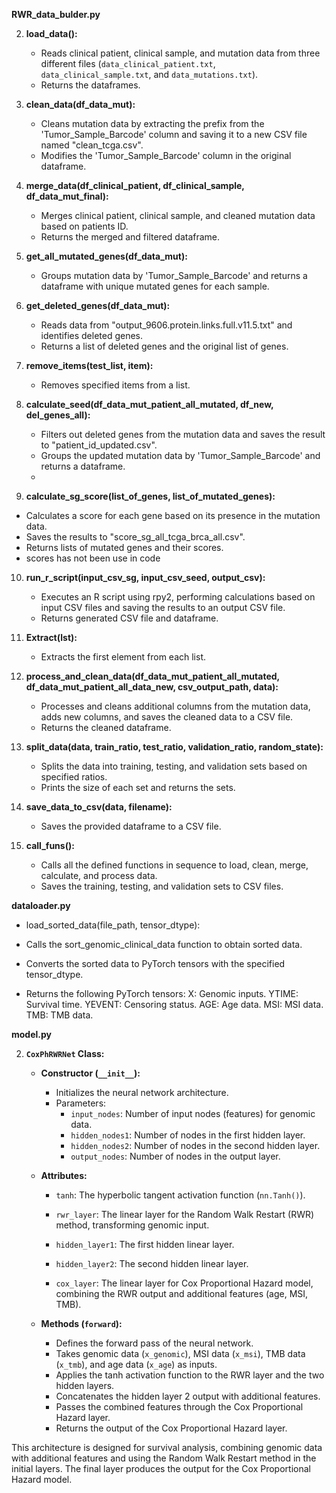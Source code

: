 **RWR_data_bulder.py**


2. **load_data():**
   - Reads clinical patient, clinical sample, and mutation data from three different files (`data_clinical_patient.txt`, `data_clinical_sample.txt`, and `data_mutations.txt`).
   - Returns the dataframes.

3. **clean_data(df_data_mut):**
   - Cleans mutation data by extracting the prefix from the 'Tumor_Sample_Barcode' column and saving it to a new CSV file named "clean_tcga.csv".
   - Modifies the 'Tumor_Sample_Barcode' column in the original dataframe.
 
4. **merge_data(df_clinical_patient, df_clinical_sample, df_data_mut_final):**
   - Merges clinical patient, clinical sample, and cleaned mutation data based on patients ID.
   - Returns the merged and filtered dataframe.

5. **get_all_mutated_genes(df_data_mut):**
   - Groups mutation data by 'Tumor_Sample_Barcode' and returns a dataframe with unique mutated genes for each sample.

6. **get_deleted_genes(df_data_mut):**
   - Reads data from "output_9606.protein.links.full.v11.5.txt" and identifies deleted genes.
   - Returns a list of deleted genes and the original list of genes.

7. **remove_items(test_list, item):**
   - Removes specified items from a list.

8. **calculate_seed(df_data_mut_patient_all_mutated, df_new, del_genes_all):**
   - Filters out deleted genes from the mutation data and saves the result to "patient_id_updated.csv".
   - Groups the updated mutation data by 'Tumor_Sample_Barcode' and returns a dataframe.
   - 
  9. **calculate_sg_score(list_of_genes, list_of_mutated_genes):**
   - Calculates a score for each gene based on its presence in the mutation data.
   - Saves the results to "score_sg_all_tcga_brca_all.csv".
   - Returns lists of mutated genes and their scores.
   - scores has not been use in code 

10. **run_r_script(input_csv_sg, input_csv_seed, output_csv):**
    - Executes an R script using rpy2, performing calculations based on input CSV files and saving the results to an output CSV file.
    - Returns generated CSV file and dataframe.

11. **Extract(lst):**
    - Extracts the first element from each list.

12. **process_and_clean_data(df_data_mut_patient_all_mutated, df_data_mut_patient_all_data_new, csv_output_path, data):**
    - Processes and cleans additional columns from the mutation data, adds new columns, and saves the cleaned data to a CSV file.
    - Returns the cleaned dataframe.

13. **split_data(data, train_ratio, test_ratio, validation_ratio, random_state):**
    - Splits the data into training, testing, and validation sets based on specified ratios.
    - Prints the size of each set and returns the sets.

14. **save_data_to_csv(data, filename):**
    - Saves the provided dataframe to a CSV file.

15. **call_funs():**
    - Calls all the defined functions in sequence to load, clean, merge, calculate, and process data.
    - Saves the training, testing, and validation sets to CSV files.
      
**dataloader.py**
- load_sorted_data(file_path, tensor_dtype):

- Calls the sort_genomic_clinical_data function to obtain sorted data.
- Converts the sorted data to PyTorch tensors with the specified tensor_dtype.
- Returns the following PyTorch tensors:
   X: Genomic inputs.
   YTIME: Survival time.
   YEVENT: Censoring status.
   AGE: Age data.
   MSI: MSI data.
   TMB: TMB data.

**model.py**

2. **`CoxPhRWRNet` Class:**
   - **Constructor (`__init__`):**
      - Initializes the neural network architecture.
      - Parameters:
        - `input_nodes`: Number of input nodes (features) for genomic data.
        - `hidden_nodes1`: Number of nodes in the first hidden layer.
        - `hidden_nodes2`: Number of nodes in the second hidden layer.
        - `output_nodes`: Number of nodes in the output layer.

   - **Attributes:**
      - `tanh`: The hyperbolic tangent activation function (`nn.Tanh()`).

      - `rwr_layer`: The linear layer for the Random Walk Restart (RWR) method, transforming genomic input.
      
      - `hidden_layer1`: The first hidden linear layer.

      - `hidden_layer2`: The second hidden linear layer.

      - `cox_layer`: The linear layer for Cox Proportional Hazard model, combining the RWR output and additional features (age, MSI, TMB).
      
   - **Methods (`forward`):**
      - Defines the forward pass of the neural network.
      - Takes genomic data (`x_genomic`), MSI data (`x_msi`), TMB data (`x_tmb`), and age data (`x_age`) as inputs.
      - Applies the tanh activation function to the RWR layer and the two hidden layers.
      - Concatenates the hidden layer 2 output with additional features.
      - Passes the combined features through the Cox Proportional Hazard layer.
      - Returns the output of the Cox Proportional Hazard layer.

This architecture is designed for survival analysis, combining genomic data with additional features and using the Random Walk Restart method in the initial layers. The final layer produces the output for the Cox Proportional Hazard model.

